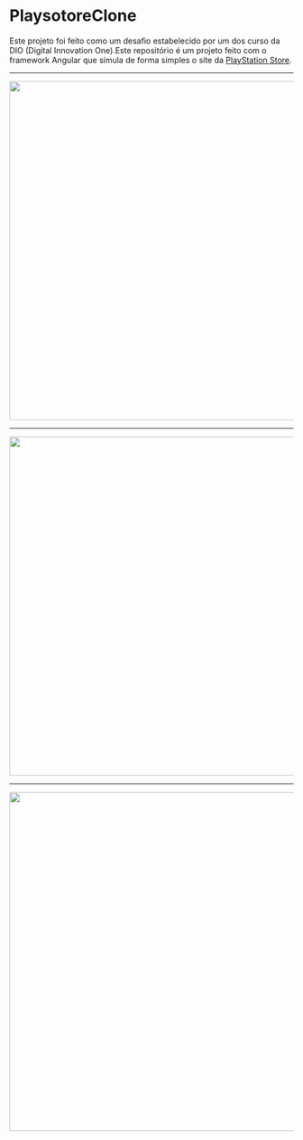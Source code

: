 # PlaysotoreClone

Este projeto foi feito como um desafio estabelecido por um dos curso da DIO (Digital Innovation One).Este repositório é um projeto feito com o framework Angular que simula de forma simples o site da <a href="https://store.playstation.com/pt-br/pages/latest?gad_source=1&gclid=CjwKCAiAp4O8BhAkEiwAqv2UqPKWz0PCjaikSn6bZBo6OQsUuQHP7zIw3cJODTglIw20lPMM26F2_BoCd10QAvD_BwE">PlayStation Store</a>. 


<hr>

<img src="https://encrypted-tbn0.gstatic.com/images?q=tbn:ANd9GcTF39g79DDoInY3uQKvd7GpzcYHqWgJA9_TRA&s" width="600px">

<hr>

<img src="https://angular.dev/assets/images/press-kit/angular_wordmark_gradient.png" width="600px">

<hr>

<img src="https://img.odcdn.com.br/wp-content/uploads/2021/03/PlayStation-Store-e-loja-virtual-de-games.jpeg" width="600px">
